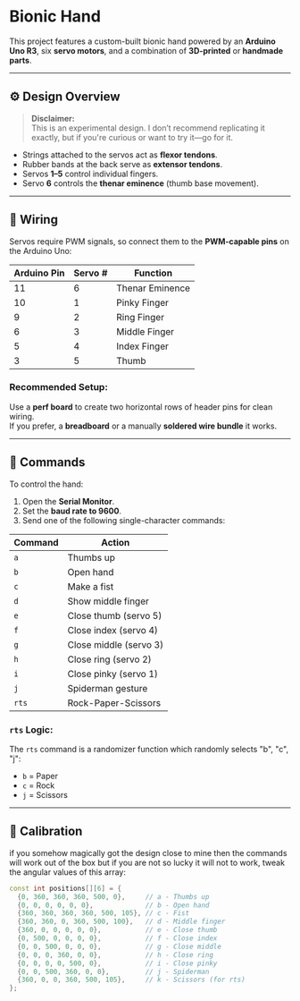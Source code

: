 # Bionic Hand

This project features a custom-built bionic hand powered by an **Arduino Uno R3**, six **servo motors**, and a combination of **3D-printed** or **handmade parts**.

---

## ⚙️ Design Overview

> **Disclaimer:**  
> This is an experimental design. I don’t recommend replicating it exactly, but if you're curious or want to try it—go for it.

- Strings attached to the servos act as **flexor tendons**.
- Rubber bands at the back serve as **extensor tendons**.
- Servos **1–5** control individual fingers.
- Servo **6** controls the **thenar eminence** (thumb base movement).

---

## 🔌 Wiring

Servos require PWM signals, so connect them to the **PWM-capable pins** on the Arduino Uno:


| Arduino Pin | Servo # | Function         |
|-------------|---------|------------------|
| 11          | 6       | Thenar Eminence  |
| 10          | 1       | Pinky Finger     |
| 9           | 2       | Ring Finger      |
| 6           | 3       | Middle Finger    |
| 5           | 4       | Index Finger     |
| 3           | 5       | Thumb            |


### Recommended Setup:
Use a **perf board** to create two horizontal rows of header pins for clean wiring.  
If you prefer, a **breadboard** or a manually **soldered wire bundle** it works.

---

## 🧠 Commands

To control the hand:

1. Open the **Serial Monitor**.
2. Set the **baud rate to 9600**.
3. Send one of the following single-character commands:

| Command | Action                |
|---------|------------------------|
| `a`     | Thumbs up              |
| `b`     | Open hand              |
| `c`     | Make a fist            |
| `d`     | Show middle finger     |
| `e`     | Close thumb (servo 5)  |
| `f`     | Close index (servo 4)  |
| `g`     | Close middle (servo 3) |
| `h`     | Close ring (servo 2)   |
| `i`     | Close pinky (servo 1)  |
| `j`     | Spiderman gesture      |
| `rts`   | Rock-Paper-Scissors    |

### `rts` Logic:

The `rts` command is a randomizer function which randomly selects "b", "c", "j":
- `b` = Paper  
- `c` = Rock  
- `j` = Scissors  

---

## 🔧 Calibration

if you somehow magically got the design close to mine then the commands will work out of the box but if you are not so lucky it will not to  work, tweak the angular values of this array:

```cpp
const int positions[][6] = {
  {0, 360, 360, 360, 500, 0},     // a - Thumbs up
  {0, 0, 0, 0, 0, 0},             // b - Open hand
  {360, 360, 360, 360, 500, 105}, // c - Fist
  {360, 360, 0, 360, 500, 100},   // d - Middle finger
  {360, 0, 0, 0, 0, 0},           // e - Close thumb
  {0, 500, 0, 0, 0, 0},           // f - Close index
  {0, 0, 500, 0, 0, 0},           // g - Close middle
  {0, 0, 0, 360, 0, 0},           // h - Close ring
  {0, 0, 0, 0, 500, 0},           // i - Close pinky
  {0, 0, 500, 360, 0, 0},         // j - Spiderman
  {360, 0, 0, 360, 500, 105},     // k - Scissors (for rts)
};
```
